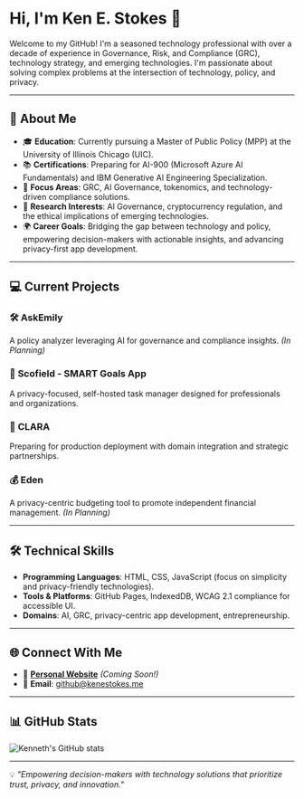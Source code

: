 # Hi, I'm Ken E. Stokes 👋

Welcome to my GitHub! I'm a seasoned technology professional with over a decade of experience in Governance, Risk, and Compliance (GRC), technology strategy, and emerging technologies. I'm passionate about solving complex problems at the intersection of technology, policy, and privacy.

---

## 🌟 **About Me**

- 🎓 **Education**: Currently pursuing a Master of Public Policy (MPP) at the University of Illinois Chicago (UIC).
- 📚 **Certifications**: Preparing for AI-900 (Microsoft Azure AI Fundamentals) and IBM Generative AI Engineering Specialization.
- 💼 **Focus Areas**: GRC, AI Governance, tokenomics, and technology-driven compliance solutions.
- 🔬 **Research Interests**: AI Governance, cryptocurrency regulation, and the ethical implications of emerging technologies.
- 🌍 **Career Goals**: Bridging the gap between technology and policy, empowering decision-makers with actionable insights, and advancing privacy-first app development.

---

## 💻 **Current Projects**

### 🛠️ **AskEmily**  
A policy analyzer leveraging AI for governance and compliance insights. *(In Planning)*

### 🎯 **Scofield - SMART Goals App**  
A privacy-focused, self-hosted task manager designed for professionals and organizations.

### 🚀 **CLARA**  
Preparing for production deployment with domain integration and strategic partnerships.

### 💰 **Eden**  
A privacy-centric budgeting tool to promote independent financial management. *(In Planning)*

---

## 🛠️ **Technical Skills**

- **Programming Languages**: HTML, CSS, JavaScript (focus on simplicity and privacy-friendly technologies).
- **Tools & Platforms**: GitHub Pages, IndexedDB, WCAG 2.1 compliance for accessible UI.
- **Domains**: AI, GRC, privacy-centric app development, entrepreneurship.

---

## 🌐 **Connect With Me**

- 📝 [**Personal Website**](https://ken3stokes.github.io) *(Coming Soon!)*
- 📧 **Email**: github@kenestokes.me

---

## 📊 **GitHub Stats**

![Kenneth's GitHub stats](https://github-readme-stats.vercel.app/api?username=ken3stokes&show_icons=true&theme=radical)

---

💡 *"Empowering decision-makers with technology solutions that prioritize trust, privacy, and innovation."*

